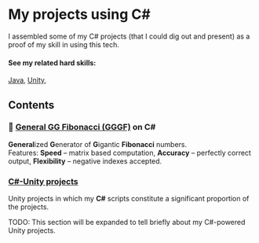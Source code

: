 # My projects using C#
I assembled some of my C# projects (that I could dig out and present) as a proof of my skill in using this tech.  

#### See my related hard skills:
[Java](https://github.com/Siiir/java),
[Unity](https://github.com/Siiir/unity),

## Contents

### 🐇 [General GG Fibonacci (GGGF)](https://github.com/Siiir/csharp-GGGF) on C#
**General**ized **G**enerator of **G**igantic **Fibonacci** numbers.  
Features: **Speed** – matrix based computation, **Accuracy** – perfectly correct output, **Flexibility** – negative indexes accepted.

### [C#-Unity projects](https://github.com/Siiir/unity)
Unity projects in which my **C#** scripts constitute a significant proportion of the projects.

TODO: This section will be expanded to tell briefly about my C#-powered Unity projects.
